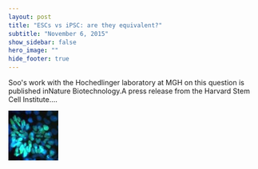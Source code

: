 ```yaml
---
layout: post
title: "ESCs vs iPSC: are they equivalent?"
subtitle: "November 6, 2015"
show_sidebar: false
hero_image: ""
hide_footer: true
---
```


Soo's work with the Hochedlinger laboratory at MGH on this question is published inNature Biotechnology.A press release from the Harvard Stem Cell Institute....

![Image](/img/news-images/hipsc-neural-differentiation-pax6.jpg)

